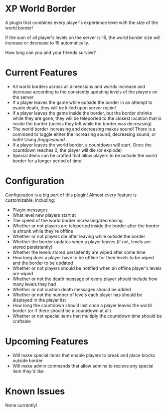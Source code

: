 # XP World Border

A plugin that combines every player's experience level with the size of the world border!

If the sum of all player's levels on the server is 15, the world border size will increase or decrease to 15 automatically.

How long can you and your friends survive?

# Current Features

- All world borders across all dimensions and worlds increase and decrease according to the constantly updating levels of the players on the server
- If a player leaves the game while outside the border in an attempt to evade death, they will be killed upon server rejoin!
- If a player leaves the game inside the border, but the border shrinks while they are gone, they will be teleported to the closest location that is inside the border (unless they left while the border was decreasing)
- The world border increasing and decreasing makes sound! There is a command to toggle either the increasing sound, decreasing sound, or both! Using */togglesound*
- If a player leaves the world border, a countdown will start. Once the countdown reaches 0, the player will die (or explode)
- Special items can be crafted that allow players to be outside the world border for a longer period of time!

# Configuration

Configuration is a big part of this plugin! Almost every feature is customizable, including:

- Plugin messages
- What level new players start at
- The speed of the world border increasing/decreasing
- Whether or not players are teleported inside the border after the border is shrunk while they're offline
- Whether or not players die after leaving while outside the border
- Whether the border updates when a player leaves (if not, levels are stored persistently)
- Whether the levels stored persistently are wiped after some time
- How long does a player have to be offline for their levels to be wiped and the border to be updated
- Whether or not players should be notified when an offline player's levels are wiped
- Whether or not the death message of every player should include how many levels they had
- Whether or not custom death messages should be added
- Whether or not the number of levels each player has should be displayed in the player list
- How long the countdown should last once a player leaves the world border (or if there should be a countdown at all)
- Whether or not special items that multiply the countdown time should be craftable

# Upcoming Features

- Will make special items that enable players to break and place blocks outside border
- Will make admin commands that allow admins to recieve any special item they'd like

# Known Issues
None currently!
